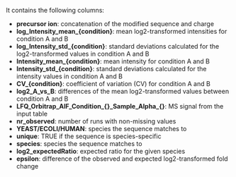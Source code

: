 It contains the following columns:

- **precursor ion**: concatenation of the modified sequence and charge
- **log_Intensity_mean_{condition}**: mean log2-transformed intensities for condition A and B
- **log_Intensity_std_{condition}**: standard deviations calculated for the log2-transformed values in condition A and B
- **Intensity_mean_{condition}**: mean intensity for condition A and B
- **Intensity_std_{condition}**: standard deviations calculated for the intensity values in condition A and B
- **CV_{condition}**: coefficient of variation (CV) for condition A and B
- **log2_A_vs_B**: differences of the mean log2-transformed values between condition A and B
- **LFQ_Orbitrap_AIF_Condition_{}\_Sample\_Alpha\_{}**: MS signal from the input table
- **nr_observed**: number of runs with non-missing values
- **YEAST/ECOLI/HUMAN**: species the sequence matches to
- **unique**: TRUE if the sequence is species-specific
- **species**: species the sequence matches to
- **log2_expectedRatio**: expected ratio for the given species
- **epsilon**: difference of the observed and expected log2-transformed fold change

